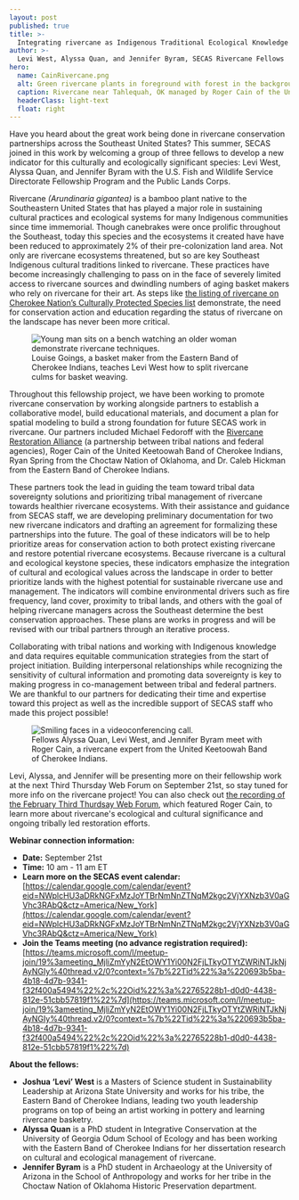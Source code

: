 ```yaml
---
layout: post
published: true
title: >-
  Integrating rivercane as Indigenous Traditional Ecological Knowledge into the Southeast Conservation Blueprint
author: >-
  Levi West, Alyssa Quan, and Jennifer Byram, SECAS Rivercane Fellows
hero:
  name: CainRivercane.png
  alt: Green rivercane plants in foreground with forest in the background.
  caption: Rivercane near Tahlequah, OK managed by Roger Cain of the United Keetoowah Band of Cherokee Indians. Indigenous people have had a close relationship with rivercane for countless millennia and have long managed rivercane as part of shaping their homelands.
  headerClass: light-text
  float: right
---
```

Have you heard about the great work being done in rivercane conservation partnerships across the Southeast United States? This summer, SECAS joined in this work by welcoming a group of three fellows to develop a new indicator for this culturally and ecologically significant species: Levi West, Alyssa Quan, and Jennifer Byram with the U.S. Fish and Wildlife Service Directorate Fellowship Program and the Public Lands Corps.

Rivercane _(Arundinaria gigantea)_ is a bamboo plant native to the Southeastern United States that has played a major role in sustaining cultural practices and ecological systems for many Indigenous communities since time immemorial. Though canebrakes were once prolific throughout the Southeast, today this species and the ecosystems it created have have been reduced to approximately 2% of their pre-colonization land area.<!--more-->  Not only are rivercane ecosystems threatened, but so are key Southeast Indigenous cultural traditions linked to rivercane. These practices have become increasingly challenging to pass on in the face of severely limited access to rivercane sources and dwindling numbers of aging basket makers who rely on rivercane for their art. As steps like [the listing of rivercane on Cherokee Nation’s Culturally Protected Species list](https://www.cherokeephoenix.org/culture/river-cane-added-to-culturally-protected-species-list/article_f0953e8b-5c29-5380-b2b8-b5ad39260c18.html#:~:text=%2D%2D%20River%20cane%20is%20now,and%20college%20student%20Roger%20Cain.) demonstrate, the need for conservation action and education regarding the status of rivercane on the landscape has never been more critical. 

<figure>
  <img src="http://secassoutheast.org/images/RivercaneBasket.jpg" alt="Young man sits on a bench watching an older woman demonstrate rivercane techniques."/>
  <figcaption>Louise Goings, a basket maker from the Eastern Band of Cherokee Indians, teaches Levi West how to split rivercane culms for basket weaving.</figcaption>
</figure>

Throughout this fellowship project, we have been working to promote rivercane conservation by working alongside partners to establish a collaborative model, build educational materials, and document a plan for spatial modeling to build a strong foundation for future SECAS work in rivercane. Our partners included Michael Fedoroff with the [Rivercane Restoration Alliance](https://www.spa.usace.army.mil/Missions/TNTCX/Traditional-Ecological-Knowledge/Rivercane-Restoration-Alliance/) (a partnership between tribal nations and federal agencies), Roger Cain of the United Keetoowah Band of Cherokee Indians, Ryan Spring from the Choctaw Nation of Oklahoma, and Dr. Caleb Hickman from the Eastern Band of Cherokee Indians.  

These partners took the lead in guiding the team toward tribal data sovereignty solutions and prioritizing tribal management of rivercane towards healthier rivercane ecosystems. With their assistance and guidance from SECAS staff, we are developing preliminary documentation for two new rivercane indicators and drafting an agreement for formalizing these partnerships into the future. The goal of these indicators will be to help prioritize areas for conservation action to both protect existing rivercane and restore potential rivercane ecosystems. Because rivercane is a cultural and ecological keystone species, these indicators emphasize the integration of cultural and ecological values across the landscape in order to better prioritize lands with the highest potential for sustainable rivercane use and management. The indicators will combine environmental drivers such as fire frequency, land cover, proximity to tribal lands, and others with the goal of helping rivercane managers across the Southeast determine the best conservation approaches. These plans are works in progress and will be revised with our tribal partners through an iterative process.

Collaborating with tribal nations and working with Indigenous knowledge and data requires equitable communication strategies from the start of project initiation. Building interpersonal relationships while recognizing the sensitivity of cultural information and promoting data sovereignty is key to making progress in co-management between tribal and federal partners. We are thankful to our partners for dedicating their time and expertise toward this project as well as the incredible support of SECAS staff who made this project possible! 

<figure>
  <img src="http://secassoutheast.org/images/RivercaneTeam.png" alt="Smiling faces in a videoconferencing call."/>
  <figcaption>Fellows Alyssa Quan, Levi West, and Jennifer Byram meet with Roger Cain, a rivercane expert from the United Keetoowah Band of Cherokee Indians.</figcaption>
</figure>

Levi, Alyssa, and Jennifer will be presenting more on their fellowship work at the next Third Thursday Web Forum on September 21st, so stay tuned for more info on the rivercane project! You can also check out [the recording of the February Third Thurdsay Web Forum](https://www.youtube.com/watch?v=o6ORbCeodAA), which featured Roger Cain, to learn more about rivercane's ecological and cultural significance and ongoing tribally led restoration efforts.

**Webinar connection information:**  
- **Date:** September 21st  
- **Time:** 10 am - 11 am ET  
- **Learn more on the SECAS event calendar:** [https://calendar.google.com/calendar/event?eid=NWplcHU3aDRkNGFxMzJoYTBrNmNnZTNqM2kgc2VjYXNzb3V0aGVhc3RAbQ&ctz=America/New_York](https://calendar.google.com/calendar/event?eid=NWplcHU3aDRkNGFxMzJoYTBrNmNnZTNqM2kgc2VjYXNzb3V0aGVhc3RAbQ&ctz=America/New_York)  
- **Join the Teams meeting (no advance registration required):** [https://teams.microsoft.com/l/meetup-join/19%3ameeting_MjliZmYyN2EtOWY1Yi00N2FjLTkyOTYtZWRiNTJkNjAyNGIy%40thread.v2/0?context=%7b%22Tid%22%3a%220693b5ba-4b18-4d7b-9341-f32f400a5494%22%2c%22Oid%22%3a%22765228b1-d0d0-4438-812e-51cbb57819f1%22%7d](https://teams.microsoft.com/l/meetup-join/19%3ameeting_MjliZmYyN2EtOWY1Yi00N2FjLTkyOTYtZWRiNTJkNjAyNGIy%40thread.v2/0?context=%7b%22Tid%22%3a%220693b5ba-4b18-4d7b-9341-f32f400a5494%22%2c%22Oid%22%3a%22765228b1-d0d0-4438-812e-51cbb57819f1%22%7d)

**About the fellows:**  
- **Joshua ‘Levi’ West** is a Masters of Science student in Sustainability Leadership at Arizona State University and works for his tribe, the Eastern Band of Cherokee Indians, leading two youth leadership programs on top of being an artist working in pottery and learning rivercane basketry.  
- **Alyssa Quan** is a PhD student in Integrative Conservation at the University of Georgia Odum School of Ecology and has been working with the Eastern Band of Cherokee Indians for her dissertation research on cultural and ecological management of rivercane.  
- **Jennifer Byram** is a PhD student in Archaeology at the University of Arizona in the School of Anthropology and works for her tribe in the Choctaw Nation of Oklahoma Historic Preservation department.

